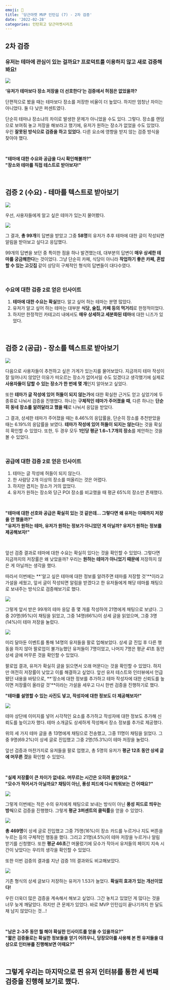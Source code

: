 ```yaml
---
emoji: 🥕
title: '당근마켓 MVP 인턴십 (7) - 2차 검증'
date: '2022-02-28'
categories: 인턴회고 당근마켓시리즈
---
```


## 2차 검증

### 유저는 테마에 관심이 있는 걸까요? 프로덕트를 이용하지 않고 새로 검증해봐요!

![](0.png)

**‘유저가 테마보다 장소 저장을 더 선호한다’는 검증에서 허점은 없었을까?**

단편적으로 봤을 때는 테마보다 장소를 저장한 비율이 더 높았다. 하지만 엄청난 차이는 아니었다. 둘 다 낮은 퍼센트였다.

단순히 테마냐 장소냐의 차이로 발생한 문제가 아니었을 수도 있다. 그렇다. 장소를 랜덤으로 보여줘 놓고 저장을 해보라고 했기에, 유저가 원하는 장소가 없었을 수도 있었다. 우린 **잘못된 방식으로 검증을 하고 있었다.** 다른 요소에 영향을 받지 않는 검증 방식을 찾아야 했다.

&nbsp;

**"테마에 대한 수요와 공급을 다시 확인해볼까?"**  
**"장소와 테마를 직접 테스트로 받아보자!"**

&nbsp;

## 검증 2 (수요) - 테마를 텍스트로 받아보기

![](1.png)

우선, 사용자들에게 알고 싶은 테마가 있는지 물어봤다.

![](2.png)

그 결과, **총 99개**의 답변을 받았고 그중 **58명**의 유저가 추후 테마에 대한 글이 작성되면 알림을 받아보고 싶다고 응답했다.

99개의 답변을 보던 중 특이한 점을 하나 발견했는데, 대부분의 답변이 **매우 상세한 테마를 궁금해한다**는 것이었다. 그냥 단순히 카페, 식당이 아니라 **작업하기 좋은 카페, 혼밥 할 수 있는 고깃집** 같이 상당히 구체적인 형식의 답변들이 대다수였다.

&nbsp;

### 수요에 대한 검증 2로 얻은 인사이트

1. **테마에 대한 수요는 확실**했다. 알고 싶어 하는 테마는 분명 많았다.
2. 유저가 알고 싶어 하는 테마는 대부분 **식당, 술집, 카페 등의 먹거리**로 한정적이었다.
3. 하지만 한정적인 카테고리 내에서도 **매우 상세하고 세분화된 테마**에 대한 니즈가 있었다.

&nbsp;

## 검증 2 (공급) - 장소를 텍스트로 받아보기

![](3.png)

다음으로 사용자들이 추천하고 싶은 가게가 있는지를 물어보았다. 지금까지 테마 작성이 잘 일어나지 않았던 이유가 떠오르는 장소가 없어서일 수도 있겠다고 생각했기에 실제로 **사용자들이 답할 수 있는 장소가 한 번에 몇 개**인지 알아보고 싶었다.

또한 **테마가 글 작성에 있어 허들이 되지 않는가**에 대한 확실한 근거도 얻고 싶었기에 두 종류로 나눠서 검증을 진행했다. 하나는 **구체적인 테마가 주어졌을 때**, 다른 하나는 **단순히 동네 장소를 알려달라고 했을 때**로 나눠서 응답을 받았다.

그 결과, 상세한 테마가 주어졌을 때는 8.46%의 응답률을, 단순히 장소를 추천받았을 때는 6.19%의 응답률을 보였다. **테마가 작성에 있어 허들이 되지는 않는다**는 것을 확실히 확인할 수 있었다. 또한, 두 경우 모두 **1인당 평균 1.6~1.7개의 장소**를 제안하는 것을 볼 수 있었다.

&nbsp;

### 공급에 대한 검증 2로 얻은 인사이트


1. 테마는 글 작성에 허들이 되지 않는다.
2. 한 사람당 2개 이상의 장소를 떠올리는 것은 어렵다.
3. 하지만 겹치는 장소가 거의 없었다.
4. 유저가 원하는 장소와 당근 POI 장소를 비교했을 때 평균 65%의 장소만 존재했다.

&nbsp;

**"테마에 대한 선호와 공급은 확실히 있는 것 같은데... 그렇다면 왜 유저는 이때까지 저장을 안 했을까?"**  
**"유저가 원하는 테마, 유저가 원하는 정보가 아니었던 게 아닐까? 유저가 원하는 정보를 제공해보자!"**

&nbsp;

앞선 검증 결과로 테마에 대한 수요는 확실히 있다는 것을 확인할 수 있었다. 그렇다면 지금까지의 저장률은 왜 낮았을까? 우리는 **원하는 테마가 아니었기 때문에** 저장하지 않은 게 아닐까는 생각을 했다.

따라서 이번에는 **'알고 싶은 테마에 대한 정보를 알려주면 테마를 저장할 것'**이라고 가설을 세웠고, 앞서 글이 작성되면 알림을 받겠다고 한 유저들에게 해당 테마를 채팅으로 보내주는 방식으로 검증해보기로 했다.

![](4.png)

그렇게 앞서 받은 99개의 테마 응답 중 몇 개를 작성하여 21명에게 채팅으로 보냈다. 그중 20명(95%)이 채팅을 읽었고, 그중 14명(66%)이 상세 글을 읽었으며, 그중 3명(14%)이 테마 저장을 눌렀다.

![](5.png)

미리 달아둔 이벤트를 통해 14명의 유저들을 팔로 업해보았다. 상세 글 진입 후 다른 행동을 하지 않아 팔로업이 불가능했던 유저들이 7명이었고, 나머지 7명은 평균 41초 동안 상세 글에 머무른 것을 확인할 수 있었다.

팔로업 결과, 유저가 확실히 글을 읽으면서 오래 머문다는 것을 확인할 수 있었다. 하지만 여전히 저장률이 낮았고 이를 해결하고 싶었다. 앞선 유저 테스트와 인터뷰에서 언급됐던 내용을 바탕으로, **'장소에 대한 정보를 추가하고 테마 작성자에 대한 신뢰도를 높이면 저장률이 올라갈 것'**이라는 가설을 세우고 다시 한번 검증을 진행하기로 했다.

**"테마를 설명할 수 있는 사진도 넣고, 작성자에 대한 정보도 더 제공해보자!"**

![](6.png)

테마 상단에 이미지를 넣어 시각적인 요소를 추가하고 작성자에 대한 정보도 추가해 신뢰도를 높이고자 했다. 테마 소개글도 상세하게 작성해서 장소 정보를 추가로 제공했다.

위의 세 가지 테마 글을 총 13명에게 채팅으로 전송했고, 그중 11명이 채팅을 읽었다. 그중 9명(69.2%)이 상세 글로 진입했고 그중 2명(15.3%)이 테마 저장을 눌렀다.

앞선 검증과 마찬가지로 유저들을 팔로 업했고, 총 5명의 유저가 **평균 12초 동안 상세 글에 머무른 것**을 확인할 수 있었다.

&nbsp;

**"실제 저장률이 큰 차이가 없네요. 머무르는 시간은 오히려 줄었어요."**  
**"모수가 적어서가 아닐까요? 채팅이 아닌, 풍성 피드에 다시 띄워보는 건 어때요?"**

![](7.png)

그렇게 이번에는 적은 수의 유저에게 채팅으로 보내는 방식이 아닌 **풍성 피드로 띄우는 방식**으로 검증을 진행했다. 그렇게 **평균 3퍼센트의 클릭률**을 얻을 수 있었다.

![](8.png)

**총 469명**이 상세 글로 진입했고 그중 75명(16%)이 장소 카드를 누르거나 지도 버튼을 누르는 등의 구체적인 행동을 했다. 그리고 21명(4.5%)이 테마 저장을 누르거나 알림 받기를 신청했다.
또한 **평균 46초**간 머물렀기에 모수가 작아서 유저들의 페이지 지속 시간이 낮았다는 우리의 생각을 확인할 수 있었다.

또한 이번 검증의 결과를 지난 검증 1의 결과와도 비교해보았다.

![](9.png)

기존 형식의 상세 글보다 저장하는 유저가 1.53가 늘었다. **확실히 효과가 있는 개선이었다!**

우린 더욱더 많은 검증을 계속해서 해보고 싶었다. 그간 놓치고 있었던 게 많다는 것을 너무 늦게 깨달았다. 하지만 큰 문제가 있었다. 바로 MVP 인턴십이 끝나기까지 한 달도 채 남지 않았다는 것...!

&nbsp;

**"남은 2-3주 동안 뭘 해야 확실한 인사이트를 얻을 수 있을까요?"**  
**"짧은 검증들로는 확실한 정보들을 얻기 어려우니, 당장모아를 사용해 본 찐 유저들을 대상으로 인터뷰를 진행해보면 어때요?"**

&nbsp;

## 그렇게 우리는 마지막으로 찐 유저 인터뷰를 통한 세 번째 검증을 진행해 보기로 했다.

```toc
```